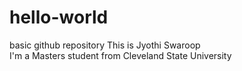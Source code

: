 # hello-world
basic github repository
This is Jyothi Swaroop  
I'm a Masters student from Cleveland State University
